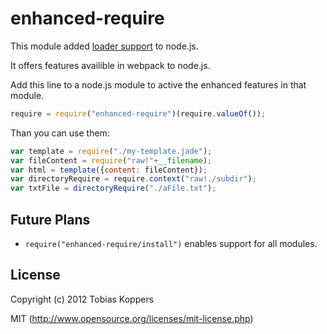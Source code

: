 # enhanced-require

This module added [loader support](https://github.com/sokra/modules-webpack/wiki/Loader-Specification) to node.js.

It offers features availible in webpack to node.js.

Add this line to a node.js module to active the enhanced features in that module.

``` javascript
require = require("enhanced-require")(require.valueOf());
```

Than you can use them:

``` javascript
var template = require("./my-template.jade");
var fileContent = require("raw!"+__filename);
var html = template({content: fileContent});
var directoryRequire = require.context("raw!./subdir");
var txtFile = directoryRequire("./aFile.txt");
```

## Future Plans

* `require("enhanced-require/install")` enables support for all modules.

## License

Copyright (c) 2012 Tobias Koppers

MIT (http://www.opensource.org/licenses/mit-license.php)